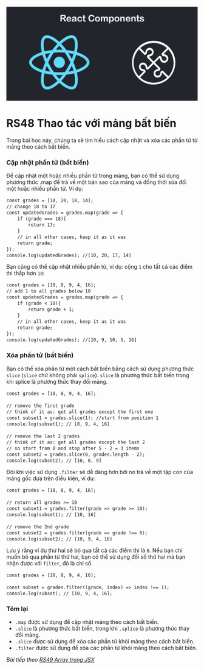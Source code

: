 
![Create-HTML-1](images/components.jpg) 

# RS48 Thao tác với mảng bất biến

Trong bài học này, chúng ta sẽ tìm hiểu cách cập nhật và xóa các phần tử từ mảng theo cách bất biến.

### Cập nhật phần tử (bất biến)

Để cập nhật một hoặc nhiều phần tử trong mảng, bạn có thể sử dụng phương thức .map để trả về một bản sao của mảng và đồng thời sửa đổi một hoặc nhiều phần tử. Ví dụ:

```
const grades = [10, 20, 18, 14];
// change 18 to 17
const updatedGrades = grades.map(grade => {
    if (grade === 18){
        return 17;
    }
    // in all other cases, keep it as it was
    return grade;
});
console.log(updatedGrades); //[10, 20, 17, 14]
```

Bạn cũng có thể cập nhật nhiều phần tử, ví dụ: cộng `1` cho tất cả các điểm thi thấp hơn `10`:

```
const grades = [10, 8, 9, 4, 16];
// add 1 to all grades below 10
const updatedGrades = grades.map(grade => {
    if (grade < 10){
        return grade + 1;
    }
    // in all other cases, keep it as it was
    return grade;
});
console.log(updatedGrades); //[10, 9, 10, 5, 16]
```

### Xóa phần tử (bất biến)

Bạn có thể xóa phần tử một cách bất biến bằng cách sử dụng phương thức `slice` (`slice` chứ không phải `splice`). `slice` là phương thức bất biến trong khi splice là phương thức thay đổi mảng.

```
const grades = [10, 8, 9, 4, 16];

// remove the first grade
// think of it as: get all grades except the first one
const subset1 = grades.slice(1); //start from position 1
console.log(subset1); // [8, 9, 4, 16]

// remove the last 2 grades
// think of it as: get all grades except the last 2
// so start from 0 and stop after 5 - 2 = 3 items
const subset2 = grades.slice(0, grades.length - 2); 
console.log(subset2); // [10, 8, 9]
```

Đôi khi việc sử dụng `.filter` sẽ dễ dàng hơn bởi nó trả về một tập con của mảng gốc dựa trên điều kiện, ví dụ:

```
const grades = [10, 8, 9, 4, 16];

// return all grades >= 10
const subset1 = grades.filter(grade => grade >= 10);
console.log(subset1); // [10, 16]

// remove the 2nd grade
const subset2 = grades.filter(grade => grade !== 8);
console.log(subset2); // [10, 9, 4, 16]
```

Lưu ý rằng ví dụ thứ hai sẽ bỏ qua tất cả các điểm thi là `8`. Nếu bạn chỉ muốn bỏ qua phần tử thứ hai, bạn có thể sử dụng đối số thứ hai mà bạn nhận được với `filter`, đó là chỉ số.

```
const grades = [10, 8, 9, 4, 16];

const subset = grades.filter((grade, index) => index !== 1);
console.log(subset); // [10, 9, 4, 16];
```

### Tóm lại

- `.map` được sử dụng để cập nhật mảng theo cách bất biến.
- `.slice` là phương thức bất biến, trong khi `.splice` là phương thức thay đổi mảng.
- `.slice` được sử dụng để xóa các phần tử khỏi mảng theo cách bất biến.
- `.filter` được sử dụng để xóa các phần tử khỏi mảng theo cách bất biến.

*Bài tiếp theo [RS49 Array trong JSX](/lesson/session/session_049_jsx_array.md)*